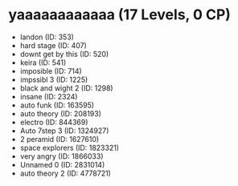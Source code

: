 # yaaaaaaaaaaaa (17 Levels, 0 CP)

- landon (ID: 353)
- hard stage (ID: 407)
- downt get by this (ID: 520)
- keira (ID: 541)
- imposible (ID: 714)
- impssibl 3 (ID: 1225)
- black and wight 2 (ID: 1298)
- insane (ID: 2324)
- auto  funk (ID: 163595)
- auto theory (ID: 208193)
- electro (ID: 844369)
- Auto 7step 3 (ID: 1324927)
- 2 peramid (ID: 1627610)
- space explorers (ID: 1823321)
- very angry (ID: 1866033)
- Unnamed 0 (ID: 2831014)
- auto theory 2 (ID: 4778721)
